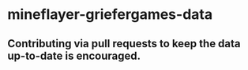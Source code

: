 # mineflayer-griefergames-data

## Contributing via pull requests to keep the data up-to-date is encouraged.